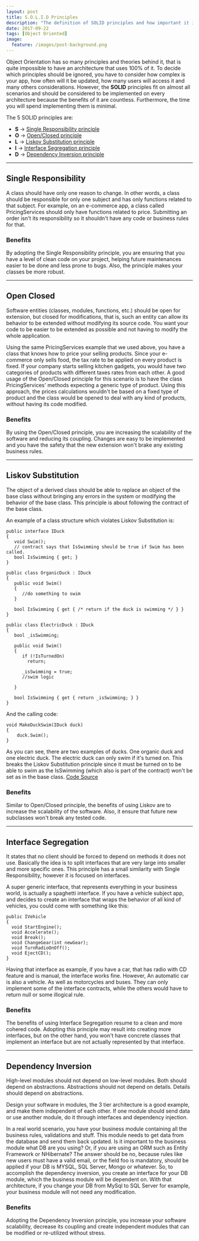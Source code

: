 ```yaml
---
layout: post
title: S.O.L.I.D Principles
description: "The definition of SOLID principles and how important it is on an OO architecture."
date: 2017-09-22
tags: [Object Oriented]
image:
  feature: /images/post-background.png
---
```


Object Orientation has so many principles and theories behind it, that is quite impossible to have an architecture that uses 100% of it. To decide which principles should be ignored, you have to consider how complex is your app, how often will it be updated, how many users will access it and many others considerations. However, the **SOLID** principles fit on almost all scenarios and should be considered to be implemented on every architecture because the benefits of it are countless. Furthermore, the time you will spend implementing them is minimal.   

The 5 SOLID principles are:

- **S** -> [Single Responsibility principle](#single-responsibility)
- **O** -> [Open/Closed principle](#open-closed)
- **L** -> [Liskov Substitution principle](#liskov-substitution)
- **I** -> [Interface Segregation principle](#interface-segregation)
- **D** -> [Dependency Inversion principle](#dependency-inversion)

___

## Single Responsibility
A class should have only one reason to change. In other words, a class should be responsible for only one subject and has only functions related to that subject. For example, on an e-commerce app, a class called PricingServices should only have functions related to price. Submitting an order isn't its responsibility so it shouldn't have any code or business rules for that.
### Benefits
By adopting the Single Responsibility principle, you are ensuring that you have a level of clean code on your project, helping future maintenances easier to be done and less prone to bugs. Also, the principle makes your classes be more robust.   
___
## Open Closed
Software entities (classes, modules, functions, etc.) should be open for extension, but closed for modifications, that is, such an entity can allow its behavior to be extended without modifying its source code. You want your code to be easier to be extended as possible and not having to modify the whole application.

Using the same PricingServices example that we used above, you have a class that knows how to price your selling products. Since your e-commerce only sells food, the tax rate to be applied on every product is fixed. If your company starts selling kitchen gadgets, you would have two categories of products with different taxes rates from each other. A good usage of the Open/Closed principle for this scenario is to have the class PricingServices' methods expecting a generic type of product. Using this approach, the prices calculations wouldn't be based on a fixed type of product and the class would be opened to deal with any kind of products, without having its code modified.

### Benefits
By using the Open/Closed principle, you are increasing the scalability of the software and reducing its coupling. Changes are easy to be implemented and you have the safety that the new extension won't brake any existing business rules.  
___   

## Liskov Substitution
 The object of a derived class should be able to replace an object of the base class without bringing any errors in the system or modifying the behavior of the base class. This principle is about following the contract of the base class.

 An example of a class structure which violates Liskov Substitution is:

 ```
 public interface IDuck
 {
    void Swim();
    // contract says that IsSwimming should be true if Swim has been called.
    bool IsSwimming { get; }
 }

 public class OrganicDuck : IDuck
 {
    public void Swim()
    {
       //do something to swim
    }

    bool IsSwimming { get { /* return if the duck is swimming */ } }
 }

 public class ElectricDuck : IDuck
 {
    bool _isSwimming;

    public void Swim()
    {
       if (!IsTurnedOn)
         return;

       _isSwimming = true;
       //swim logic  

    }

    bool IsSwimming { get { return _isSwimming; } }
 }
 ```
 And the calling code:

  ```
  void MakeDuckSwim(IDuck duck)
  {
      duck.Swim();
  }
  ```
As you can see, there are two examples of ducks. One organic duck and one electric duck. The electric duck can only swim if it's turned on. This breaks the Liskov Substitution principle since it must be turned on to be able to swim as the IsSwimming (which also is part of the contract) won't be set as in the base class. [Code Source](https://stackoverflow.com/questions/4428725/can-you-explain-liskov-substitution-principle-with-a-good-c-sharp-example)

### Benefits
Similar to Open/Closed principle, the benefits of using Liskov are to increase the scalability of the software. Also, it ensure that future new subclasses won't break any tested code.
 ___
## Interface Segregation
It states that no client should be forced to depend on methods it does not use. Basically the idea is to split interfaces that are very large into smaller and more specific ones. This principle has a small similarity with Single Responsibility, however it is focused on interfaces.

A super generic interface, that represents everything in your business world, is actually a spaghetti interface. If you have a vehicle subject app, and decides to create an interface that wraps the behavior of all kind of vehicles, you could come with something like this:

```
public IVehicle
{
  void StartEngine();
  void Accelerate();
  void Break();
  void ChangeGear(int newGear);
  void TurnRadioOnOff();
  void EjectCD();
}
```

Having that interface as example, if you have a car, that has radio with CD feature and is manual, the interface works fine. However, An automatic car is also a vehicle. As well as motorcycles and buses. They can only implement some of the interface contracts, while the others would have to return null or some illogical rule.

### Benefits
The benefits of using Interface Segregation resume to a clean and more cohered code. Adopting this principle may result into creating more interfaces, but on the other hand, you won't have concrete classes that implement an interface but are not actually represented by that interface.
___

## Dependency Inversion
High-level modules should not depend on low-level modules. Both should depend on abstractions.
Abstractions should not depend on details. Details should depend on abstractions.

Design your software in modules, the 3 tier architecture is a good example, and make them independent of each other. If one module should send data or use another module, do it through interfaces and dependency injection.

In a real world scenario, you have your business module containing all the business rules, validations and stuff. This module needs to get data from the database and send them back updated. Is it important to the business module what DB are you using? Or, if you are using an ORM such as Entity Framework or NHibernate? The answer should be no, because rules like new users must have a valid email, or the field foo is mandatory, should be applied if your DB is MYSQL, SQL Server, Mongo or whatever. So, to accomplish the dependency inversion, you create an interface for your DB module, which the business module will be dependent on. With that architecture, if you change your DB from MySql to SQL Server for example, your business module will not need any modification.

### Benefits
Adopting the Dependency Inversion principle, you increase your software scalability, decrease its coupling and create independent modules that can be modified or re-utilized without stress. 
